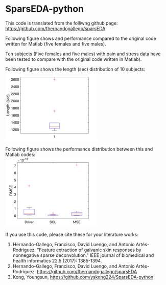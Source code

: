 # SparsEDA-python

This code is translated from the folliwng github page:
https://github.com/fhernandogallego/sparsEDA

Following figure shows and performance compared to the original code written for Matlab (five females and five males).

Ten subjects (Five females and five males) with pain and stress data have been tested to compare with the original code written in Matlab).

Following figure shows the length (sec) distribution of 10 subjects:<br>
<img src="time_plot.png" width=288 height=216>

Following figure shows the performance distribution between this and Matlab codes:<br>
<img src="rmse_plot.png" width=288 height=216>



If you use this code, please cite these for your literature works:
1. Hernando-Gallego, Francisco, David Luengo, and Antonio Artés-Rodríguez. "Feature extraction of galvanic skin responses by nonnegative sparse deconvolution." IEEE journal of biomedical and health informatics 22.5 (2017): 1385-1394.
2. Hernando-Gallego, Francisco, David Luengo, and Antonio Artés-Rodríguez. https://github.com/fhernandogallego/sparsEDA
3. Kong, Youngsun, https://github.com/yskong224/SparsEDA-python
